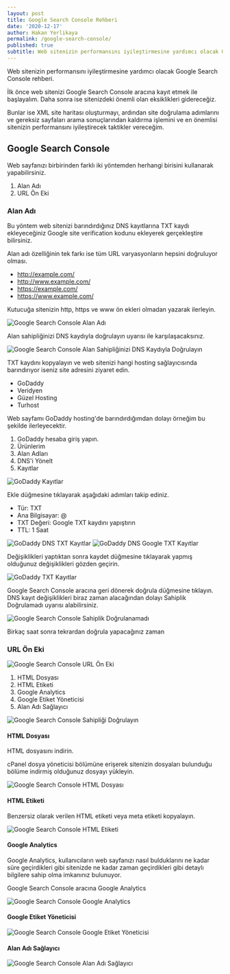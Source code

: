 ```yaml
---
layout: post
title: Google Search Console Rehberi
date: '2020-12-17'
author: Hakan Yerlikaya
permalink: /google-search-console/
published: true
subtitle: Web sitenizin performansını iyileştirmesine yardımcı olacak Google Search Console rehberi.
---
```


Web sitenizin performansını iyileştirmesine yardımcı olacak Google Search Console rehberi.

İlk önce web sitenizi Google Search Console aracına kayıt etmek ile başlayalım. Daha sonra ise sitenizdeki önemli olan eksiklikleri gidereceğiz.

Bunlar ise XML site haritası oluşturmayı, ardından site doğrulama adımlarını ve gereksiz sayfaları arama sonuçlarından kaldırma işlemini ve en önemlisi sitenizin performansını iyileştirecek taktikler vereceğim.

<h2> Google Search Console </h2>

Web sayfanızı birbirinden farklı iki yöntemden herhangi birisini kullanarak yapabilirsiniz.

1. Alan Adı
2. URL Ön Eki

<h3> Alan Adı </h3>

Bu yöntem web sitenizi barındırdığınız DNS kayıtlarına TXT kaydı ekleyeceğiniz Google site verification kodunu ekleyerek gerçekleştire bilirsiniz.

Alan adı özelliğinin tek farkı ise tüm URL varyasyonların hepsini doğruluyor olması.

* http://example.com/
* http://www.example.com/
* https://example.com/
* https://www.example.com/

Kutucuğa sitenizin http, https ve www ön ekleri olmadan yazarak ilerleyin.

<img alt="Google Search Console Alan Adı" title="Google Search Console Alan Adı" src="/img/Google-Search-Console-Alan-Adi.png">

Alan sahipliğinizi DNS kaydıyla doğrulayın uyarısı ile karşılaşacaksınız.

<img alt="Google Search Console Alan Sahipliğinizi DNS Kaydıyla Doğrulayın" title="Google Search Console Alan Sahipliğinizi DNS Kaydıyla Doğrulayın" src="/img/Google-Search-Console-DNS-Kaydi-Dogrula.png">

TXT kaydını kopyalayın ve web sitenizi hangi hosting sağlayıcısında barındırıyor iseniz site adresini ziyaret edin.

* GoDaddy
* Veridyen
* Güzel Hosting
* Turhost

Web sayfamı GoDaddy hosting'de barındırdığımdan dolayı örneğim bu şekilde ilerleyecektir.

1. GoDaddy hesaba giriş yapın.
2. Ürünlerim
3. Alan Adları
4. DNS'i Yönelt
5. Kayıtlar

<img alt="GoDaddy Kayıtlar" title="GoDaddy Kayıtlar" src="/img/GoDaddy-Kayitlar.png">

Ekle düğmesine tıklayarak aşağıdaki adımları takip ediniz.

* Tür: TXT
* Ana Bilgisayar: @
* TXT Değeri: Google TXT kaydını yapıştırın
* TTL: 1 Saat

<img alt="GoDaddy DNS TXT Kayıtlar" title="GoDaddy DNS TXT Kayıtlar" src="/img/GoDaddy-DNS-TXT.png">

<img alt="GoDaddy DNS Google TXT Kayıtlar" title="GoDaddy DNS Google TXT Kayıtlar" src="/img/GoDaddy-DNS-Google-TXT.png">

Değişiklikleri yaptıktan sonra kaydet düğmesine tıklayarak yapmış olduğunuz değişiklikleri gözden geçirin.

<img alt="GoDaddy TXT Kayıtlar" title="GoDaddy TXT Kayıtlar" src="/img/GoDaddy-TXT-Kayitlar.png">

Google Search Console aracına geri dönerek doğrula düğmesine tıklayın. DNS kayıt değişiklikleri biraz zaman alacağından dolayı Sahiplik Doğrulamadı uyarısı alabilirsiniz.

<img alt="Google Search Console Sahiplik Doğrulanamadı" title="Google Search Console Sahiplik Doğrulanamadı" src="/img/Google-Search-Console-Sahiplik-Dogrulanamadi.png">

Birkaç saat sonra tekrardan doğrula yapacağınız zaman 

<h3> URL Ön Eki </h3>

<img alt="Google Search Console URL Ön Eki" title="Google Search Console URL Ön Eki" src="/img/Google-Search-Console-URL-On-Eki.png">

1. HTML Dosyası
2. HTML Etiketi
3. Google Analytics
4. Google Etiket Yöneticisi
5. Alan Adı Sağlayıcı

<img alt="Google Search Console Sahipliği Doğrulayın" title="Google Search Console Sahipliği Doğrulayın" src="/img/Google-Search-Console-Sahipligi-Dogrulayin.png">

<h4> HTML Dosyası </h4>

HTML dosyasını indirin.

cPanel dosya yöneticisi bölümüne erişerek sitenizin dosyaları bulunduğu bölüme indirmiş olduğunuz dosyayı yükleyin.

<img alt="Google Search Console HTML Dosyası" title="Google Search Console HTML Dosyası" src="/img/Google-Search-Console-HTML-Dosyasi.png">

<h4> HTML Etiketi </h4>

Benzersiz olarak verilen HTML etiketi veya meta etiketi kopyalayın.

<img alt="Google Search Console HTML Etiketi" title="Google Search Console HTML Etiketi" src="/img/Google-Search-Console-HTML-Etiketi.png">

<h4> Google Analytics </h4>

Google Analytics, kullanıcıların web sayfanızı nasıl bulduklarını ne kadar süre geçirdikleri gibi sitenizde ne kadar zaman geçirdikleri gibi detaylı bilgilere sahip olma imkanınız bulunuyor.

Google Search Console aracına Google Analytics 

<img alt="Google Search Console Google Analytics" title="Google Search Console Google Analytics" src="/img/Google-Search-Console-Google-Analytics.png">

<h4> Google Etiket Yöneticisi </h4>

<img alt="Google Search Console Google Etiket Yöneticisi" title="Google Search Console Google Etiket Yöneticisi" src="/img/Google-Search-Console-Google-Etiket-Yoneticisi.png">

<h4> Alan Adı Sağlayıcı </h4>

<img alt="Google Search Console Alan Adı Sağlayıcı" title="Google Search Console Alan Adı Sağlayıcı" src="/img/Google-Search-Console-Alan-Adi-Saglayici.png">


